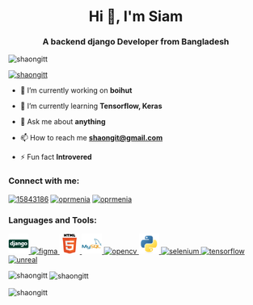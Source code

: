 <h1 align="center">Hi 👋, I'm Siam</h1>
<h3 align="center">A backend django Developer from Bangladesh</h3>

<p align="left"> <img src="https://komarev.com/ghpvc/?username=shaongitt&label=Profile%20views&color=0e75b6&style=flat" alt="shaongitt" /> </p>

<p align="left"> <a href="https://github.com/ryo-ma/github-profile-trophy"><img src="https://github-profile-trophy.vercel.app/?username=shaongitt" alt="shaongitt" /></a> </p>

- 🔭 I’m currently working on **boihut**

- 🌱 I’m currently learning **Tensorflow, Keras**

- 💬 Ask me about **anything**

- 📫 How to reach me **shaongit@gmail.com**

- ⚡ Fun fact **Introvered**

<h3 align="left">Connect with me:</h3>
<p align="left">
<a href="https://stackoverflow.com/users/15843186" target="blank"><img align="center" src="https://raw.githubusercontent.com/rahuldkjain/github-profile-readme-generator/master/src/images/icons/Social/stack-overflow.svg" alt="15843186" height="30" width="40" /></a>
<a href="https://www.hackerrank.com/oprmenia" target="blank"><img align="center" src="https://raw.githubusercontent.com/rahuldkjain/github-profile-readme-generator/master/src/images/icons/Social/hackerrank.svg" alt="oprmenia" height="30" width="40" /></a>
<a href="https://codeforces.com/profile/oprmenia" target="blank"><img align="center" src="https://raw.githubusercontent.com/rahuldkjain/github-profile-readme-generator/master/src/images/icons/Social/codeforces.svg" alt="oprmenia" height="30" width="40" /></a>
</p>

<h3 align="left">Languages and Tools:</h3>
<p align="left"> <a href="https://www.djangoproject.com/" target="_blank" rel="noreferrer"> <img src="https://raw.githubusercontent.com/devicons/devicon/master/icons/django/django-original.svg" alt="django" width="40" height="40"/> </a> <a href="https://www.figma.com/" target="_blank" rel="noreferrer"> <img src="https://www.vectorlogo.zone/logos/figma/figma-icon.svg" alt="figma" width="40" height="40"/> </a> <a href="https://www.w3.org/html/" target="_blank" rel="noreferrer"> <img src="https://raw.githubusercontent.com/devicons/devicon/master/icons/html5/html5-original-wordmark.svg" alt="html5" width="40" height="40"/> </a> <a href="https://www.mysql.com/" target="_blank" rel="noreferrer"> <img src="https://raw.githubusercontent.com/devicons/devicon/master/icons/mysql/mysql-original-wordmark.svg" alt="mysql" width="40" height="40"/> </a> <a href="https://opencv.org/" target="_blank" rel="noreferrer"> <img src="https://www.vectorlogo.zone/logos/opencv/opencv-icon.svg" alt="opencv" width="40" height="40"/> </a> <a href="https://www.python.org" target="_blank" rel="noreferrer"> <img src="https://raw.githubusercontent.com/devicons/devicon/master/icons/python/python-original.svg" alt="python" width="40" height="40"/> </a> <a href="https://www.selenium.dev" target="_blank" rel="noreferrer"> <img src="https://raw.githubusercontent.com/detain/svg-logos/780f25886640cef088af994181646db2f6b1a3f8/svg/selenium-logo.svg" alt="selenium" width="40" height="40"/> </a> <a href="https://www.tensorflow.org" target="_blank" rel="noreferrer"> <img src="https://www.vectorlogo.zone/logos/tensorflow/tensorflow-icon.svg" alt="tensorflow" width="40" height="40"/> </a> <a href="https://unrealengine.com/" target="_blank" rel="noreferrer"> <img src="https://raw.githubusercontent.com/kenangundogan/fontisto/036b7eca71aab1bef8e6a0518f7329f13ed62f6b/icons/svg/brand/unreal-engine.svg" alt="unreal" width="40" height="40"/> </a> </p>

<p><img align="left" src="https://github-readme-stats.vercel.app/api/top-langs?username=shaongitt&show_icons=true&locale=en&layout=compact&theme=merko" alt="shaongitt" /></p>

<p>&nbsp;<img align="center" src="https://github-readme-stats.vercel.app/api?username=shaongitt&show_icons=true&locale=en&theme=merko" alt="shaongitt" /></p>

<p><img align="center" src="https://github-readme-streak-stats.herokuapp.com/?user=shaongitt&" alt="shaongitt" /></p>

